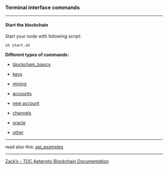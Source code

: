 ### Terminal interface commands
***

#### Start the blockchain
Start your node with following script:
```
sh start.sh
```

**Different types of commands:**

- [blockchain_basics](commands_basics)

- [keys](keys)

- [mining](commands_mining)

- [accounts](commands_accounts)
- [new account](new_account)

- [channels](commands_channels)

- [oracle](commands_oracle)

- [other](commands_other)


***
read also this: [api_examples](api_examples)
***
[Zack’s - TOC Aeternity Blockchain Documentation](Zack_Docs_TOC)
